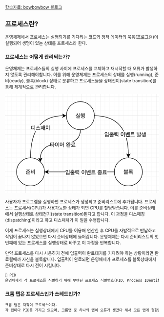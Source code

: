 [학습자료: bowbowbow 블로그](https://bowbowbow.tistory.com/16)

## 프로세스란?
운영체제에서 프로세스는 실행되기를 기다리는 코드와 정적 데이터의 묶음(프로그램)이 실행되어 생명이 있는 상태를 프로세스라 한다.

### 프로세스는 어떻게 관리되는가?
운영체제는 프로세스들의 실행 사이에 프로세스를 교체하고 재시작할 때 
오류가 발생하지 않도록 관리해야합니다. 
이를 위해 운영체제는 프로세스의 상태를 실행(running), 준비(ready), 블록(block) 상태로 
분류하고 프로세스들을 상태전이(state transition)를 통해 체계적으로 관리합니다.

![image](./process_1.png)

사용자가 프로그램을 실행하면 프로세스가 생성되고 준비리스트에 추가됩니다.
프로세스는 프로세서(CPU)가 사용가능한 상태가 되면 CPU를 할당받습니다.
이를 준비상태에서 실행상태로 상태전기(state transition)된다고 합니다.
이 과정을 디스패칭(dispatching)이라고 하고 디스패처가 이 일을 수행합니다.

이제 프로세스는 실행상태에서 CPU를 이용해 연산한 후 CPU를 자발적으로 반납하고 작업이 끝나지 않았으면
다시 준비상태에 들어갑니다. 운영체제는 다시 준비리스트의 첫번째에 있는 프로세스를 실행상태로
바꾸고 이 과정을 반복합니다.

만약 프로세스를 다시 사용하기 전에 입출력이 완료대기를 기다려야 하는 상황이라면 완료될때까 자신을 블록합니다. 입출력이 완료되면 운영체제가 프로세스를 블록상태에서 준비상태로 다시 전이 시킵니다.


```markdown
🍳 PID
운영체제가 각 프로세스를 식별하기 위해 부여된 프로세스 식별번호(PID, Process IDentification)입니다.
```

### 크롬 탭은 프로세스인가 쓰레드인가?
```markdown
크롬 탭은 각각이 프로세스이다.
각 탭마다 PID를 가지고 있으며, 크롬탭 중 하나의 탭이 오류가 생겼다 해서 모든 탭에 형향을 끼치지 않기 때문이다.
```
